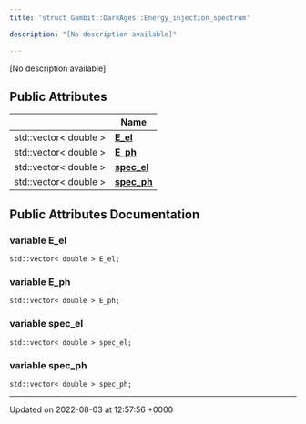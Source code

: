 ```yaml
---
title: 'struct Gambit::DarkAges::Energy_injection_spectrum'

description: "[No description available]"

---
```









[No description available]

## Public Attributes

|                | Name           |
| -------------- | -------------- |
| std::vector< double > | **[E_el](/documentation/code/main/classes/structgambit_1_1darkages_1_1energy__injection__spectrum/#variable-e-el)**  |
| std::vector< double > | **[E_ph](/documentation/code/main/classes/structgambit_1_1darkages_1_1energy__injection__spectrum/#variable-e-ph)**  |
| std::vector< double > | **[spec_el](/documentation/code/main/classes/structgambit_1_1darkages_1_1energy__injection__spectrum/#variable-spec-el)**  |
| std::vector< double > | **[spec_ph](/documentation/code/main/classes/structgambit_1_1darkages_1_1energy__injection__spectrum/#variable-spec-ph)**  |

## Public Attributes Documentation

### variable E_el

```
std::vector< double > E_el;
```


### variable E_ph

```
std::vector< double > E_ph;
```


### variable spec_el

```
std::vector< double > spec_el;
```


### variable spec_ph

```
std::vector< double > spec_ph;
```


-------------------------------

Updated on 2022-08-03 at 12:57:56 +0000